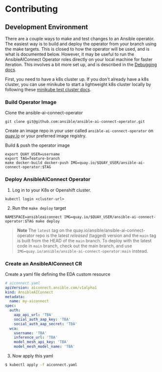 # Contributing

## Development Environment

There are a couple ways to make and test changes to an Ansible operator. The easiest way is to build and deploy the operator from your branch using the make targets. This is closed to how the operator will be used, and is what is documented below. However, it may be useful to run the AnsibleAIConnect Operator roles directly on your local machine for faster iteration. This involves a bit more set up, and is described in the [Debugging docs](./docs/debugging.md).

First, you need to have a k8s cluster up. If you don't already have a k8s cluster, you can use minikube to start a lightweight k8s cluster locally by following these [minikube test cluster docs](./docs/minikube-test-cluster.md).

### Build Operator Image

Clone the ansible-ai-connect-operator

```
git clone git@github.com:ansible/ansible-ai-connect-operator.git
```

Create an image repo in your user called `ansible-ai-connect-operator` on [quay.io](https://quay.io) or your preferred image registry. 

Build & push the operator image

```
export QUAY_USER=username
export TAG=feature-branch
make docker-build docker-push IMG=quay.io/$QUAY_USER/ansible-ai-connect-operator:$TAG
```

### Deploy AnsibleAIConnect Operator

1. Log in to your K8s or Openshift cluster.

```
kubectl login <cluster-url>
```

2. Run the `make deploy` target

```
NAMESPACE=ansibleaiconnect IMG=quay.io/$QUAY_USER/ansible-ai-connect-operator:$TAG make deploy
```
> **Note** The `latest` tag on the quay.io/ansible/ansible-ai-connect-operator repo is the latest _released_ (tagged) version and the `main` tag is built from the HEAD of the `main` branch. To deploy with the latest code in `main` branch, check out the main branch, and use `IMG=quay.io/ansible/ansible-ai-connect-operator:main` instead.

### Create an AnsibleAIConnect CR

Create a yaml file defining the EDA custom resource

```yaml
# aiconnect.yaml
apiVersion: aiconnect.ansible.com/v1alpha1
kind: AnsibleAIConnect
metadata:
  name: my-aiconnect
spec:
  auth:
    aap_api_url: 'TBA'
    social_auth_aap_key: 'TBA'
    social_auth_aap_secret: 'TBA'
  wca:
    username: 'TBA'
    inference_url: 'TBA'
    model_mesh_api_key: 'TBA'
    model_mesh_model_name: 'TBA'
```

3. Now apply this yaml

```bash
$ kubectl apply -f aiconnect.yaml
```
